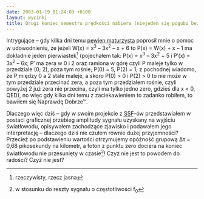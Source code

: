 ```yaml
---
date: 2003-01-19 01:24:03 +0100
layout: wycinki
title: Drugi koniec semestru prędkości nabiera (niejeden się pogubi bez pomocy przyjaciela)
---
```


Intrygujące – gdy kilka dni temu [pewien maturzysta](http://bol-istnienia.org/?lupa=530 'dmr musi zapierdalać') poprosił mnie o pomoc w udowodnieniu, że jeżeli W(x) = x<sup>3</sup> – 3x<sup>2</sup> – x + 6 to P(x) = W(x) + x – 1 ma dokładnie jeden pierwiastek[^1] (pojechałem tak: P(x) = x<sup>3</sup> – 3x<sup>2</sup> + 5 i P′(x) = 3x<sup>2</sup> – 6x; P′ ma zera w 0 i 2 oraz ramiona w górę czyli P maleje tylko w przedziale (0; 2), poza tym rośnie; P(0) = 5, P(2) = 1; z pochodnej wiadomo, że P między 0 a 2 stale maleje, a skoro P(0) > 0 i P(2) > 0 to nie może w tym przedziale przecinać zera, a poza tym przedziałem rośnie, czyli powyżej 2 już zera nie przecina, czyli ma tylko jedno zero, gdzieś dla x < 0, QED), no więc gdy kilka dni temu z zaciekawieniem to zadanko robiłem, to bawiłem się Naprawdę Dobrze™.

Dlaczego więc dziś – gdy w swoim projekcie z <acronym title='systemy i sieci fotoniczne'>SSF</acronym>-ów przedstawiałem w postaci graficznej przebieg amplitudy sygnału uzyskany na wyjściu światłowodu, opisywałem zachodzące zjawisko i podawałem jego interpretację – dlaczego dziś nie czułem równie dużej przyjemności? Przecież po podstawieniu wartości otrzymujemy opóźność grupową ∆τ = 0,68 pikosekundy na kilometr, a foton z punktu zero dociera na koniec światłowodu nie przesunięty w czasie[^2]! Czyż nie jest to powodem do radości? Czyż nie jest?

[^1]: rzeczywisty, rzecz jasna
[^2]: w stosunku do reszty sygnału o częstotliwości f<sub>0</sub>
